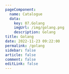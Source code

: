 ```yaml
---
pageComponent: 
  name: Catalogue
  data: 
    key: 07.Golang
    imgUrl: /img/golang.png
    description: Golang
title: Golang
date: 2022-11-23 09:22:00
permalink: /golang
sidebar: false
article: false
comment: false
editLink: false
---
```


